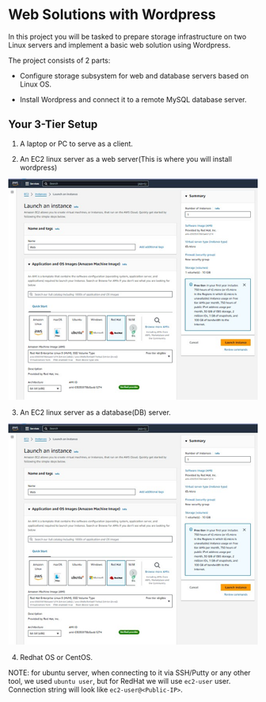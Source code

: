 # Web Solutions with Wordpress

In this project you will be tasked to prepare storage infrastructure on two Linux servers and implement a basic web solution using Wordpress.

The project consists of 2 parts:

- Configure storage subsystem for web and database servers based on Linux OS.

- Install Wordpress and connect it to a remote MySQL database server.

## Your 3-Tier Setup

1. A laptop or PC to serve as a client.

2. An EC2 linux server as a web server(This is where you will install wordpress)

![image](image/web.jpg)

3. An EC2 linux server as a database(DB) server.

![image](image/web.jpg)

4. Redhat OS or CentOS.

NOTE: for ubuntu server, when connecting to it via SSH/Putty or any other tool, we used `ubuntu user`, but for RedHat we will use `ec2-user` user. Connection string will look like `ec2-user@<Public-IP>`.
